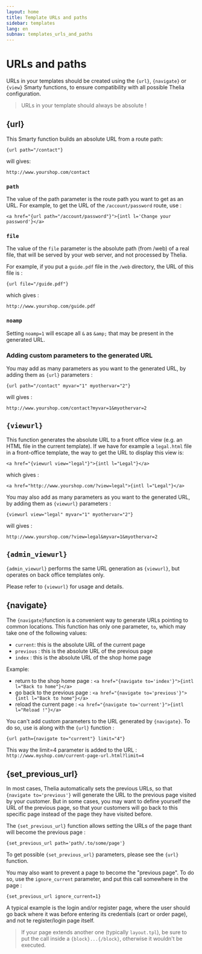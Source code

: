 ```yaml
---
layout: home
title: Template URLs and paths
sidebar: templates
lang: en
subnav: templates_urls_and_paths
---
```


# URLs and paths

URLs in your templates should be created using the `{url}`, `{navigate}` or `{view}` Smarty functions, to ensure compatibility with all possible Thelia configuration.

> URLs in your template should always be absolute !

## {url}

This Smarty function builds an absolute URL from a route path:

    {url path="/contact"}

will gives:

    http://www.yourshop.com/contact

### `path`

The value of the path parameter is the route path you want to get as an URL. For example, to get the URL of the `/account/password` route, use :

    <a href="{url path="/account/password"}">{intl l='Change your password'}</a>

### `file`

The value of the `file` parameter is the absolute path (from /web) of a real file, that will be served by your web server, and not processed by Thelia.

For example, if you put a `guide.pdf` file in the `/web` directory, the URL of this file is :

    {url file="/guide.pdf"}

which gives :

    http://www.yourshop.com/guide.pdf

### `noamp`

Setting `noamp=1` will escape all `&` as `&amp;` that may be present in the generated URL.

### Adding custom parameters to the generated URL

You may add as many parameters as you want to the generated URL, by adding them as `{url}` parameters :

    {url path="/contact" myvar="1" myothervar="2"}

will gives :

    http://www.yourshop.com/contact?myvar=1&myothervar=2


## `{viewurl}`

This function generates the absolute URL to a front office view (e.g. an HTML file in the current template). If we have for example a `legal.html` file in a front-office template, the way to get the URL to display this view is:

    <a href="{viewurl view="legal"}">{intl l="Legal"}</a>

which gives :

    <a href="http://www.yourshop.com/?view=legal">{intl l="Legal"}</a>

You may also add as many parameters as you want to the generated URL, by adding them as `{viewurl}` parameters :

    {viewurl view="legal" myvar="1" myothervar="2"}

will gives :

    http://www.yourshop.com/?view=legal&myvar=1&myothervar=2

## `{admin_viewurl}`

`{admin_viewurl}` performs the same URL generation as `{viewurl}`, but operates on back office templates only.

Please refer to `{viewurl}` for usage and details.

## {navigate}

The `{navigate}`function is a convenient way to generate URLs pointing to common locations. This function has only one parameter, `to`, which may take one of the following values:

- `current`: this is the absolute URL of the current page
- `previous` : this is the absolute URL of the previous page
- `index` : this is the absolute URL of the shop home page

Example:

- return to the shop home page : `<a href="{navigate to='index'}">{intl l="Back to home"}</a>`
- go back to the previous page : `<a href="{navigate to='previous'}">{intl l="Back to home"}</a>`
- reload the current page : `<a href="{navigate to='current'}">{intl l="Reload !"}</a>`

You can't add custom parameters to the URL generated by `{navigate}`. To do so, use is along with the `{url}` function :

    {url path={navigate to="current"} limit="4"}

This way the limit=4 parameter is added to the URL : `http://www.myshop.com/current-page-url.html?limit=4`

## {set_previous_url}

In most cases, Thelia automatically sets the previous URLs, so that `{navigate to='previous'}` will generate the URL to the previous page visited by your customer. But in some cases, you may want to define yourself the URL of the previous page, so that your customers will go back to this specific page instead of the page they have visited before.

The `{set_previous_url}` function allows setting the URLs of the page thant will become the previous page :

    {set_previous_url path='path/.to/some/page'}
    
To get possible `{set_previous_url}` parameters, please see the `{url}` function.

You may also want to prevent a page to become the "previous page". To do so, use the `ignore_current` parameter, and put this call somewhere in the page :

    {set_previous_url ignore_current=1}
    
A typical example is the login and/or register page, where the user should go back where it was before entering its credentials (cart or order page), and not te register/login page itself.

> If your page extends another one (typically `layout.tpl`), be sure to put the call inside a `{block}...{/block}`, otherwise it wouldn't be executed.